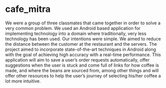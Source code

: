 # cafe_mitra
We were a group of three classmates that came together in order to solve a very common problem. We used an Android based application for implementing technology into a domain where traditionally, very less technology has been used. Our intentions were simple. We aimed to reduce the distance between the customer at the restaurant and the servers.  The project aimed to incorporate state-of-the-art techniques in Android along with the goal of achieving high accuracy with a real-time performance. This application will aim to save a user’s order requests automatically, offer suggestions when the user is stuck and come full of links for how coffee is made, and where the beans are sourced from, among other things and will offer other resources to help the user’s journey of selecting his/her coffee a lot more intuitive.
